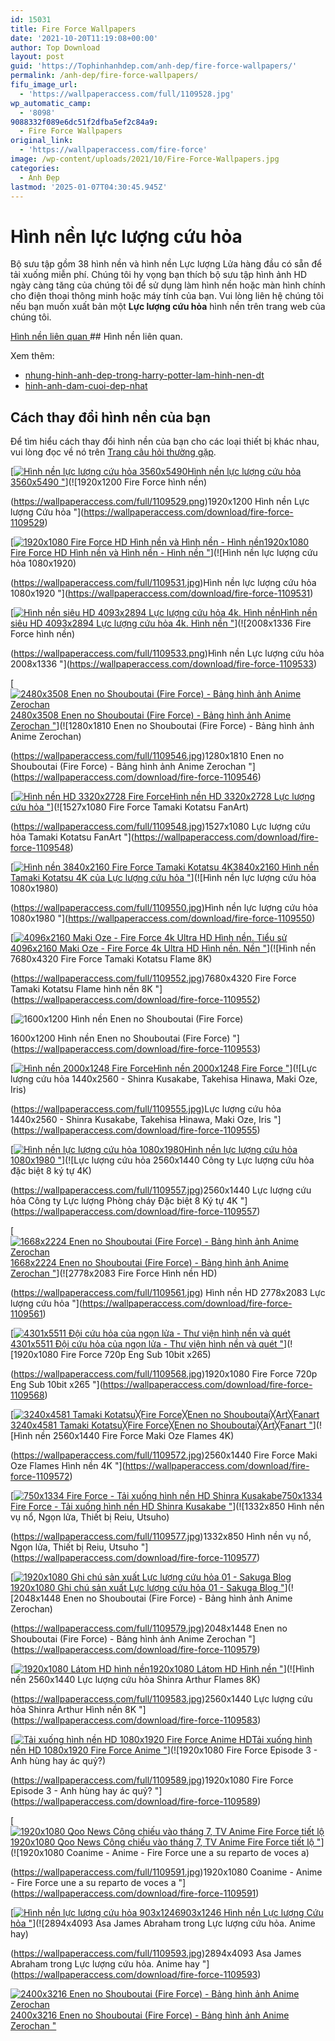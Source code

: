 ```yaml
---
id: 15031
title: Fire Force Wallpapers
date: '2021-10-20T11:19:08+00:00'
author: Top Download
layout: post
guid: 'https://Tophinhanhdep.com/anh-dep/fire-force-wallpapers/'
permalink: /anh-dep/fire-force-wallpapers/
fifu_image_url:
  - 'https://wallpaperaccess.com/full/1109528.jpg'
wp_automatic_camp:
  - '8098'
9088332f089e6dc51f2dfba5ef2c84a9:
  - Fire Force Wallpapers
original_link:
  - 'https://wallpaperaccess.com/fire-force'
image: /wp-content/uploads/2021/10/Fire-Force-Wallpapers.jpg
categories:
  - Ảnh Đẹp
lastmod: '2025-01-07T04:30:45.945Z'
---
```

# Hình nền lực lượng cứu hỏa

Bộ sưu tập gồm 38 hình nền và hình nền Lực lượng Lửa hàng đầu có sẵn để tải xuống miễn phí. Chúng tôi hy vọng bạn thích bộ sưu tập hình ảnh HD ngày càng tăng của chúng tôi để sử dụng làm hình nền hoặc màn hình chính cho điện thoại thông minh hoặc máy tính của bạn. Vui lòng liên hệ chúng tôi nếu bạn muốn xuất bản một **Lực lượng cứu hỏa** hình nền trên trang web của chúng tôi.

[Hình nền liên quan ](#related) ## Hình nền liên quan.

   
 Xem thêm:

   
- [nhung-hinh-anh-dep-trong-harry-potter-lam-hinh-nen-dt](https://tophinhanhdep.com/hinh-nen-dep/nhung-hinh-anh-dep-trong-harry-potter-lam-hinh-nen-dt/)
- [hinh-anh-dam-cuoi-dep-nhat](https://tophinhanhdep.com/anh-tinh-yeu/hinh-anh-dam-cuoi-dep-nhat/)

## Cách thay đổi hình nền của bạn

Để tìm hiểu cách thay đổi hình nền của bạn cho các loại thiết bị khác nhau, vui lòng đọc về nó trên [Trang câu hỏi thường gặp](https://tophinhanhdep.com/faq/).

  
[[![Hình nền lực lượng cứu hỏa 3560x5490](https://wallpaperaccess.com/full/1109528.jpg)Hình nền lực lượng cứu hỏa 3560x5490 "](https://wallpaperaccess.com/download/fire-force-1109528)](![1920x1200 Fire Force hình nền)

(https://wallpaperaccess.com/full/1109529.png)1920x1200 Hình nền Lực lượng Cứu hỏa "](https://wallpaperaccess.com/download/fire-force-1109529)

[[![1920x1080 Fire Force HD Hình nền và Hình nền - Hình nền](https://wallpaperaccess.com/full/1109530.png)1920x1080 Fire Force HD Hình nền và Hình nền - Hình nền "](https://wallpaperaccess.com/download/fire-force-1109530)](![Hình nền lực lượng cứu hỏa 1080x1920)

(https://wallpaperaccess.com/full/1109531.jpg)Hình nền lực lượng cứu hỏa 1080x1920 "](https://wallpaperaccess.com/download/fire-force-1109531)

[[![Hình nền siêu HD 4093x2894 Lực lượng cứu hỏa 4k.  Hình nền](https://wallpaperaccess.com/full/1109532.jpg)Hình nền siêu HD 4093x2894 Lực lượng cứu hỏa 4k. Hình nền "](https://wallpaperaccess.com/download/fire-force-1109532)](![2008x1336 Fire Force hình nền)

(https://wallpaperaccess.com/full/1109533.png)Hình nền Lực lượng cứu hỏa 2008x1336 "](https://wallpaperaccess.com/download/fire-force-1109533)

[[![2480x3508 Enen no Shouboutai (Fire Force) - Bảng hình ảnh Anime Zerochan](https://wallpaperaccess.com/full/1109534.jpg)2480x3508 Enen no Shouboutai (Fire Force) - Bảng hình ảnh Anime Zerochan "](https://wallpaperaccess.com/download/fire-force-1109534)](![1280x1810 Enen no Shouboutai (Fire Force) - Bảng hình ảnh Anime Zerochan)

(https://wallpaperaccess.com/full/1109546.jpg)1280x1810 Enen no Shouboutai (Fire Force) - Bảng hình ảnh Anime Zerochan "](https://wallpaperaccess.com/download/fire-force-1109546)

[[![Hình nền HD 3320x2728 Fire Force](https://wallpaperaccess.com/full/1109547.jpg)Hình nền HD 3320x2728 Lực lượng cứu hỏa "](https://wallpaperaccess.com/download/fire-force-1109547)](![1527x1080 Fire Force Tamaki Kotatsu FanArt)

(https://wallpaperaccess.com/full/1109548.jpg)1527x1080 Lực lượng cứu hỏa Tamaki Kotatsu FanArt "](https://wallpaperaccess.com/download/fire-force-1109548)

[[![Hình nền 3840x2160 Fire Force Tamaki Kotatsu 4K](https://wallpaperaccess.com/full/1109549.jpg)3840x2160 Hình nền Tamaki Kotatsu 4K của Lực lượng cứu hỏa "](https://wallpaperaccess.com/download/fire-force-1109549)](![Hình nền lực lượng cứu hỏa 1080x1980)

(https://wallpaperaccess.com/full/1109550.jpg)Hình nền lực lượng cứu hỏa 1080x1980 "](https://wallpaperaccess.com/download/fire-force-1109550)

[[![4096x2160 Maki Oze - Fire Force 4k Ultra HD Hình nền.  Tiểu sử](https://wallpaperaccess.com/full/1109551.png)4096x2160 Maki Oze - Fire Force 4k Ultra HD Hình nền. Nền "](https://wallpaperaccess.com/download/fire-force-1109551)](![Hình nền 7680x4320 Fire Force Tamaki Kotatsu Flame 8K)

(https://wallpaperaccess.com/full/1109552.jpg)7680x4320 Fire Force Tamaki Kotatsu Flame hình nền 8K "](https://wallpaperaccess.com/download/fire-force-1109552)

[![1600x1200 Hình nền Enen no Shouboutai (Fire Force)](https://wallpaperaccess.com/full/1109553.png)

1600x1200 Hình nền Enen no Shouboutai (Fire Force) "](https://wallpaperaccess.com/download/fire-force-1109553)

[[![Hình nền 2000x1248 Fire Force](https://wallpaperaccess.com/full/1109554.png)Hình nền 2000x1248 Fire Force "](https://wallpaperaccess.com/download/fire-force-1109554)](![Lực lượng cứu hỏa 1440x2560 - Shinra Kusakabe, Takehisa Hinawa, Maki Oze, Iris)

(https://wallpaperaccess.com/full/1109555.jpg)Lực lượng cứu hỏa 1440x2560 - Shinra Kusakabe, Takehisa Hinawa, Maki Oze, Iris "](https://wallpaperaccess.com/download/fire-force-1109555)

[[![Hình nền lực lượng cứu hỏa 1080x1980](https://wallpaperaccess.com/full/1109556.jpg)Hình nền lực lượng cứu hỏa 1080x1980 "](https://wallpaperaccess.com/download/fire-force-1109556)](![Lực lượng cứu hỏa 2560x1440 Công ty Lực lượng cứu hỏa đặc biệt 8 ký tự 4K)

(https://wallpaperaccess.com/full/1109557.jpg)2560x1440 Lực lượng cứu hỏa Công ty Lực lượng Phòng cháy Đặc biệt 8 Ký tự 4K "](https://wallpaperaccess.com/download/fire-force-1109557)

[[![1668x2224 Enen no Shouboutai (Fire Force) - Bảng hình ảnh Anime Zerochan](https://wallpaperaccess.com/full/1109560.jpg)1668x2224 Enen no Shouboutai (Fire Force) - Bảng hình ảnh Anime Zerochan "](https://wallpaperaccess.com/download/fire-force-1109560)](![2778x2083 Fire Force Hình nền HD)

(https://wallpaperaccess.com/full/1109561.jpg) Hình nền HD 2778x2083 Lực lượng cứu hỏa "](https://wallpaperaccess.com/download/fire-force-1109561)

[[![4301x5511 Đội cứu hỏa của ngọn lửa - Thư viện hình nền và quét](https://wallpaperaccess.com/full/1109562.jpg)4301x5511 Đội cứu hỏa của ngọn lửa - Thư viện hình nền và quét "](https://wallpaperaccess.com/download/fire-force-1109562)](![1920x1080 Fire Force 720p Eng Sub 10bit x265)

(https://wallpaperaccess.com/full/1109568.jpg)1920x1080 Fire Force 720p Eng Sub 10bit x265 "](https://wallpaperaccess.com/download/fire-force-1109568)

[[![3240x4581 Tamaki Kotatsu╳Fire Force╳Enen no Shouboutai╳Art╳Fanart](https://wallpaperaccess.com/full/1109569.png)3240x4581 Tamaki Kotatsu╳Fire Force╳Enen no Shouboutai╳Art╳Fanart "](https://wallpaperaccess.com/download/fire-force-1109569)](![Hình nền 2560x1440 Fire Force Maki Oze Flames 4K)

(https://wallpaperaccess.com/full/1109572.jpg)2560x1440 Fire Force Maki Oze Flames Hình nền 4K "](https://wallpaperaccess.com/download/fire-force-1109572)

[[![750x1334 Fire Force - Tải xuống hình nền HD Shinra Kusakabe](https://wallpaperaccess.com/full/1109573.jpg)750x1334 Fire Force - Tải xuống hình nền HD Shinra Kusakabe "](https://wallpaperaccess.com/download/fire-force-1109573)](![1332x850 Hình nền vụ nổ, Ngọn lửa, Thiết bị Reiu, Utsuho)

(https://wallpaperaccess.com/full/1109577.jpg)1332x850 Hình nền vụ nổ, Ngọn lửa, Thiết bị Reiu, Utsuho "](https://wallpaperaccess.com/download/fire-force-1109577)

[[![1920x1080 Ghi chú sản xuất Lực lượng cứu hỏa 01 - Sakuga Blog](https://wallpaperaccess.com/full/1109578.jpg)1920x1080 Ghi chú sản xuất Lực lượng cứu hỏa 01 - Sakuga Blog "](https://wallpaperaccess.com/download/fire-force-1109578)](![2048x1448 Enen no Shouboutai (Fire Force) - Bảng hình ảnh Anime Zerochan)

(https://wallpaperaccess.com/full/1109579.jpg)2048x1448 Enen no Shouboutai (Fire Force) - Bảng hình ảnh Anime Zerochan "](https://wallpaperaccess.com/download/fire-force-1109579)

[[![1920x1080 Látom HD hình nền](https://wallpaperaccess.com/full/1109580.jpg)1920x1080 Látom HD Hình nền "](https://wallpaperaccess.com/download/fire-force-1109580)](![Hình nền 2560x1440 Lực lượng cứu hỏa Shinra Arthur Flames 8K)

(https://wallpaperaccess.com/full/1109583.jpg)2560x1440 Lực lượng cứu hỏa Shinra Arthur Hình nền 8K "](https://wallpaperaccess.com/download/fire-force-1109583)

[[![Tải xuống hình nền HD 1080x1920 Fire Force Anime HD](https://wallpaperaccess.com/full/1109587.jpg)Tải xuống hình nền HD 1080x1920 Fire Force Anime "](https://wallpaperaccess.com/download/fire-force-1109587)](![1920x1080 Fire Force Episode 3 - Anh hùng hay ác quỷ?)

(https://wallpaperaccess.com/full/1109589.jpg)1920x1080 Fire Force Episode 3 - Anh hùng hay ác quỷ? "](https://wallpaperaccess.com/download/fire-force-1109589)

[[![1920x1080 Qoo News Công chiếu vào tháng 7, TV Anime Fire Force tiết lộ](https://wallpaperaccess.com/full/1109590.jpg)1920x1080 Qoo News Công chiếu vào tháng 7, TV Anime Fire Force tiết lộ "](https://wallpaperaccess.com/download/fire-force-1109590)](![1920x1080 Coanime - Anime - Fire Force une a su reparto de voces a)

(https://wallpaperaccess.com/full/1109591.jpg)1920x1080 Coanime - Anime - Fire Force une a su reparto de voces a "](https://wallpaperaccess.com/download/fire-force-1109591)

[[![Hình nền lực lượng cứu hỏa 903x1246](https://wallpaperaccess.com/full/1109592.jpg)903x1246 Hình nền Lực lượng Cứu hỏa "](https://wallpaperaccess.com/download/fire-force-1109592)](![2894x4093 Asa James Abraham trong Lực lượng cứu hỏa.  Anime hay)

(https://wallpaperaccess.com/full/1109593.jpg)2894x4093 Asa James Abraham trong Lực lượng cứu hỏa. Anime hay "](https://wallpaperaccess.com/download/fire-force-1109593)

[![2400x3216 Enen no Shouboutai (Fire Force) - Bảng hình ảnh Anime Zerochan](https://wallpaperaccess.com/full/1109598.png)2400x3216 Enen no Shouboutai (Fire Force) - Bảng hình ảnh Anime Zerochan "](https://wallpaperaccess.com/download/fire-force-1109598)
